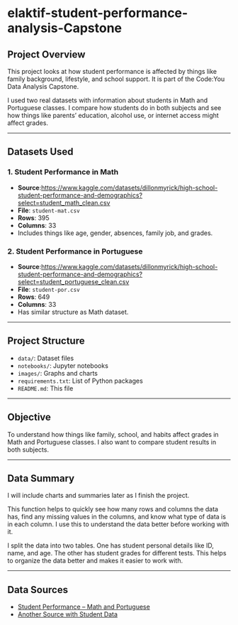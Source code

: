# elaktif-student-performance-analysis-Capstone


## Project Overview

This project looks at how student performance is affected by things like family background, lifestyle, and school support. It is part of the Code\:You Data Analysis Capstone.

I used two real datasets with information about students in Math and Portuguese classes. I compare how students do in both subjects and see how things like parents’ education, alcohol use, or internet access might affect grades.

---

## Datasets Used

### 1. Student Performance in Math

* **Source**:https://www.kaggle.com/datasets/dillonmyrick/high-school-student-performance-and-demographics?select=student_math_clean.csv
* **File**: `student-mat.csv`
* **Rows**: 395
* **Columns**: 33
* Includes things like age, gender, absences, family job, and grades.

### 2. Student Performance in Portuguese

* **Source**:https://www.kaggle.com/datasets/dillonmyrick/high-school-student-performance-and-demographics?select=student_portuguese_clean.csv
* **File**: `student-por.csv`
* **Rows**: 649
* **Columns**: 33
* Has similar structure as Math dataset.

---

## Project Structure

* `data/`: Dataset files
* `notebooks/`: Jupyter notebooks
* `images/`: Graphs and charts
* `requirements.txt`: List of Python packages
* `README.md`: This file

---

## Objective

To understand how things like family, school, and habits affect grades in Math and Portuguese classes. I also want to compare student results in both subjects.

---

 

 ## Data Summary

I will include charts and summaries later as I finish the project.

This function helps to quickly see how many rows and columns the data has, find any missing values in the columns, and know what type of data is in each column.
I use this to understand the data better before working with it.

I split the data into two tables. One has student personal details like ID, name, and age.
The other has student grades for different tests.
This helps to organize the data better and makes it easier to work with.

---

## Data Sources

* [Student Performance – Math and Portuguese](https://archive.ics.uci.edu/ml/datasets/Student+Performance)
* [Another Source with Student Data](https://www.kaggle.com/datasets/dillonmyrick/high-school-student-performance-and-demographics)
